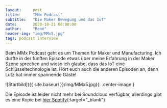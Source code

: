 ```yaml
---
layout:     post
title:      "MMx Podcast"
subtitle:   "Die Maker Bewegung und das IoT"
date:       2020-10-21 08:00:00
author:     "René"
header-img: "img/MMx5.jpg"
tags: podcast interview
---
```

Beim MMx Podcast geht es um Themen für Maker und Manufacturing. Ich durfte in der fünften Episode etwas über meine Erfahrung in der Maker Szene sprechen und wieso ich glaube, dass das IoT eine Schlüsseltechnologie ist. Hört euch auch die anderen Episoden an, denn Lutz hat immer spannende Gäste!

![Startbild]({{ site.baseurl }}/img/MMx5.jpg){: .center-image }

Die Episode ist leider nicht mehr bei Soundcloud verfügbar, allerdings gibt es eine Kopie bei [hier Spotify](https://open.spotify.com/episode/4O1rOeMyxsTdAe7uTiW8SN?si=fZlV6wtfRY2KGZkcypVK-Q&dl_branch=1){:target="_blank"}.
